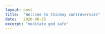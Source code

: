 ```yaml
---
layout: post
title:  "Welcome to Chinmoy controversies"
date:   2020-06-25
excerpt: "meditate god safe"
---
```

